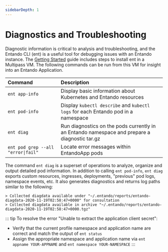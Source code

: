 ```yaml
---
sidebarDepth: 1
---
```


# Diagnostics and Troubleshooting

Diagnostic information is critical to analysis and troubleshooting, and the Entando CLI (ent) is a useful tool for debugging issues with an Entando instance. The [Getting Started](../../docs/getting-started/README.md) guide includes steps to install ent in a Multipass VM. The following commands can be run from this VM for insight into an Entando Application.

| Command | Description
| :- | :-
| `ent app-info` | Display basic information about Kubernetes and Entando resources
| `ent pod-info` | Display `kubectl describe` and `kubectl logs` for each Entando pod in a namespace
| `ent diag` | Run diagnostics on the pods currently in an Entando namespace and prepare a diagnostic tar.gz
| `ent pod grep --all "error\|fail"` | Locate error messages within EntandoApp pods 

The command `ent diag` is a superset of operations to analyze, organize and output detailed pod information. In addition to calling `ent pod-info`, `ent diag` exports custom resources, ingresses, deployments, "previous" pod logs, namespace events, etc. It also generates diagnostics and returns log paths similar to the following:
```
> Collected diagdata available under "~/.entando/reports/entando-diagdata-2020-11-19T02:58:47+0000" for consultation
> Collected diagdata available in archive "~/.entando/reports/entando-diagdata-2020-11-19T02:58:47+0000.tgz"
```

::: tip
To resolve the error "Unable to extract the application client secret":

- Verify that the current profile namespace and application name are correct and match the output of `ent status`
- Assign the appropriate namespace and application name via `ent appname YOUR-APPNAME` and `ent namespace YOUR-NAMESPACE`
:::